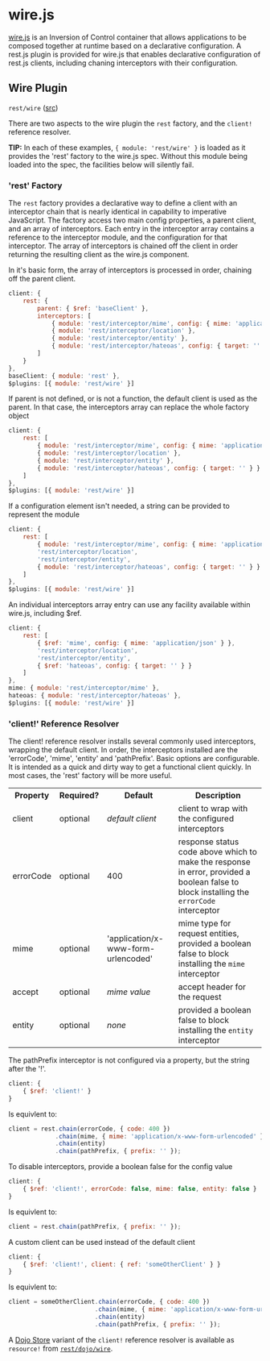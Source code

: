 # wire.js

[wire.js](https://github.com/cujojs/wire/) is an Inversion of Control container that allows applications to be composed together at runtime based on a declarative configuration. A rest.js plugin is provided for wire.js that enables declarative configuration of rest.js clients, including chaning interceptors with their configuration.


<a name="module-rest/wire"></a>
## Wire Plugin

`rest/wire` ([src](../wire.js))

There are two aspects to the wire plugin the `rest` factory, and the `client!` reference resolver.

**TIP:** In each of these examples, `{ module: 'rest/wire' }` is loaded as it provides the 'rest' factory to the wire.js spec.  Without this module being loaded into the spec, the facilities below will silently fail.


<a name="wire-rest-factory"></a>
### 'rest' Factory

The `rest` factory provides a declarative way to define a client with an interceptor chain that is nearly identical in capability to imperative JavaScript. The factory access two main config properties, a parent client, and an array of interceptors. Each entry in the interceptor array contains a reference to the interceptor module, and the configuration for that interceptor. The array of interceptors is chained off the client in order returning the resulting client as the wire.js component.

In it's basic form, the array of interceptors is processed in order, chaining off the parent client.

```javascript
client: {
    rest: {
        parent: { $ref: 'baseClient' },
        interceptors: [
            { module: 'rest/interceptor/mime', config: { mime: 'application/json' } },
            { module: 'rest/interceptor/location' },
            { module: 'rest/interceptor/entity' },
            { module: 'rest/interceptor/hateoas', config: { target: '' } }
        ]
    }
},
baseClient: { module: 'rest' },
$plugins: [{ module: 'rest/wire' }]
```

If parent is not defined, or is not a function, the default client is used as the parent. In that case, the interceptors array can replace the whole factory object

```javascript
client: {
    rest: [
        { module: 'rest/interceptor/mime', config: { mime: 'application/json' } },
        { module: 'rest/interceptor/location' },
        { module: 'rest/interceptor/entity' },
        { module: 'rest/interceptor/hateoas', config: { target: '' } }
    ]
},
$plugins: [{ module: 'rest/wire' }]
```

If a configuration element isn't needed, a string can be provided to represent the module

```javascript
client: {
    rest: [
        { module: 'rest/interceptor/mime', config: { mime: 'application/json' } },
        'rest/interceptor/location',
        'rest/interceptor/entity',
        { module: 'rest/interceptor/hateoas', config: { target: '' } }
    ]
},
$plugins: [{ module: 'rest/wire' }]
```

An individual interceptors array entry can use any facility available within wire.js, including $ref.

```javascript
client: {
    rest: [
        { $ref: 'mime', config: { mime: 'application/json' } },
        'rest/interceptor/location',
        'rest/interceptor/entity',
        { $ref: 'hateoas', config: { target: '' } }
    ]
},
mime: { module: 'rest/interceptor/mime' },
hateoas: { module: 'rest/interceptor/hateoas' },
$plugins: [{ module: 'rest/wire' }]
```


<a name="wire-client-resolver"></a>
### 'client!' Reference Resolver

The client! reference resolver installs several commonly used interceptors, wrapping the default client. In order, the interceptors installed are the \'errorCode', \'mime', \'entity' and \'pathPrefix'. Basic options are configurable. It is intended as a quick and dirty way to get a functional client quickly. In most cases, the \'rest' factory will be more useful.

<table>
<tr>
  <th>Property</th>
  <th>Required?</th>
  <th>Default</th>
  <th>Description</th>
</tr>
<tr>
  <td>client</td>
  <td>optional</td>
  <td><em>default client</em></td>
  <td>client to wrap with the configured interceptors
</tr>
<tr>
  <td>errorCode</td>
  <td>optional</td>
  <td>400</td>
  <td>response status code above which to make the response in error, provided a boolean false to block installing the <code>errorCode</code> interceptor</td>
</tr>
<tr>
  <td>mime</td>
  <td>optional</td>
  <td>'application/x-www-form-urlencoded'</td>
  <td>mime type for request entities, provided a boolean false to block installing the <code>mime</code> interceptor</td>
</tr>
<tr>
  <td>accept</td>
  <td>optional</td>
  <td><em>mime value</em></td>
  <td>accept header for the request</td>
</tr>
<tr>
  <td>entity</td>
  <td>optional</td>
  <td><em>none</em></td>
  <td>provided a boolean false to block installing the <code>entity</code> interceptor</td>
</tr>
</table>

The pathPrefix interceptor is not configured via a property, but the string after the '!'.

```javascript
client: {
	{ $ref: 'client!' }
}
```

Is equivlent to:

```javascript
client = rest.chain(errorCode, { code: 400 })
             .chain(mime, { mime: 'application/x-www-form-urlencoded' })
             .chain(entity)
             .chain(pathPrefix, { prefix: '' });
```

To disable interceptors, provide a boolean false for the config value

```javascript
client: {
	{ $ref: 'client!', errorCode: false, mime: false, entity: false }
}
```

Is equivlent to:

```javascript
client = rest.chain(pathPrefix, { prefix: '' });
```

A custom client can be used instead of the default client

```javascript
client: {
	{ $ref: 'client!', client: { ref: 'someOtherClient' } }
}
```

Is equivlent to:

```javascript
client = someOtherClient.chain(errorCode, { code: 400 })
                        .chain(mime, { mime: 'application/x-www-form-urlencoded' })
                        .chain(entity)
                        .chain(pathPrefix, { prefix: '' });
```

A [Dojo Store](dojo.md#dojo-stores) variant of the `client!` reference resolver is available as `resource!` from [`rest/dojo/wire`](dojo.md#module-rest/dojo/wire).
